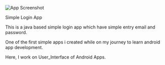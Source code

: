 


![App Screenshot](https://github.com/ajaysoni12/work_on_ui_-AndroidApp-/blob/master/LoginUIDesign/LoginPage2.png)











Simple Login App

This is a java based simple login app which have simple entry email and password. 

One of the first simple apps i created while on my journey to learn android app development. 

Here, I work on User_Interface of Android Apps. 
